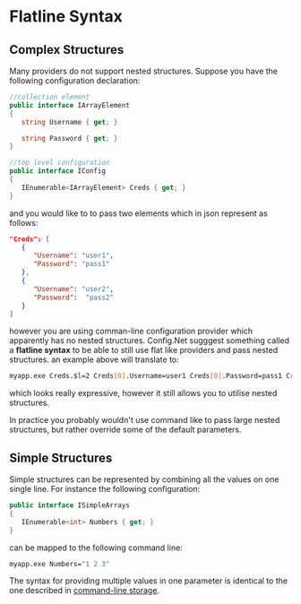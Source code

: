 # Flatline Syntax

## Complex Structures

Many providers do not support nested structures. Suppose you have the following configuration declaration:

```csharp
//collection element
public interface IArrayElement
{
   string Username { get; }

   string Password { get; }
}

//top level configuration
public interface IConfig
{
   IEnumerable<IArrayElement> Creds { get; }
}
```

and you would like to to pass two elements which in json represent as follows:

```json
"Creds": [
   {
      "Username": "user1",
      "Password": "pass1"
   },
   {
      "Username": "user2",
      "Password":  "pass2"
   }
]
```

however you are using comman-line configuration provider which apparently has no nested structures. Config.Net sugggest something called a **flatline syntax** to be able to still use flat like providers and pass nested structures. an example above will translate to:

```bash
myapp.exe Creds.$l=2 Creds[0].Username=user1 Creds[0].Password=pass1 Creds[1].Username=user2 Creds[1].Password=pass2
```

which looks really expressive, however it still allows you to utilise nested structures. 

In practice you probably wouldn't use command like to pass large nested structures, but rather override some of the default parameters.

## Simple Structures

Simple structures can be represented by combining all the values on one single line. For instance the following configuration:

```csharp
public interface ISimpleArrays
{
   IEnumerable<int> Numbers { get; }
}
```

can be mapped to the following command line:

```bash
myapp.exe Numbers="1 2 3"
```

The syntax for providing multiple values in one parameter is identical to the one described in [command-line storage](Stores_CommandLine.md).